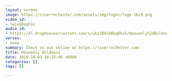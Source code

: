 ```yaml
---
layout: sermon
image: https://riverrochester.com/assets/img/logos/logo-16x9.png
video_id:
- lwjuGDpghic
audio_id:
- https://dl.dropboxusercontent.com/s/ukz384cb8bq8hxk/Heavenly%20Boldness.mp3?dl=0
verses:
- none
summary: Check us out online at https://riverrochester.com!
title: Heavenly Boldness
date: 2018-10-03 18:25:46 +0000
categories: []
tags: []

---
```

